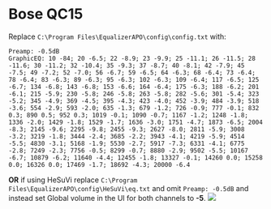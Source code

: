 # Bose QC15
Replace `C:\Program Files\EqualizerAPO\config\config.txt` with:
```
Preamp: -0.5dB
GraphicEQ: 10 -84; 20 -6.5; 22 -8.9; 23 -9.9; 25 -11.1; 26 -11.5; 28 -11.6; 30 -11.2; 32 -10.4; 35 -9.3; 37 -8.7; 40 -8.1; 42 -7.9; 45 -7.5; 49 -7.2; 52 -7.0; 56 -6.7; 59 -6.5; 64 -6.3; 68 -6.4; 73 -6.4; 78 -6.4; 83 -6.3; 89 -6.3; 95 -6.3; 102 -6.3; 109 -6.4; 117 -6.5; 125 -6.7; 134 -6.8; 143 -6.8; 153 -6.6; 164 -6.4; 175 -6.3; 188 -6.2; 201 -6.1; 215 -5.9; 230 -5.8; 246 -5.8; 263 -5.8; 282 -5.6; 301 -5.4; 323 -5.2; 345 -4.9; 369 -4.5; 395 -4.3; 423 -4.0; 452 -3.9; 484 -3.9; 518 -3.6; 554 -2.9; 593 -2.0; 635 -1.3; 679 -1.2; 726 -0.9; 777 -0.1; 832 0.3; 890 0.5; 952 0.3; 1019 -0.1; 1090 -0.7; 1167 -1.2; 1248 -1.8; 1336 -2.0; 1429 -1.8; 1529 -1.7; 1636 -3.0; 1751 -4.7; 1873 -6.5; 2004 -8.3; 2145 -9.6; 2295 -9.8; 2455 -9.3; 2627 -8.0; 2811 -5.9; 3008 -3.2; 3219 -1.8; 3444 -2.4; 3685 -2.2; 3943 -4.1; 4219 -5.9; 4514 -5.5; 4830 -3.1; 5168 -1.9; 5530 -2.7; 5917 -7.3; 6331 -4.1; 6775 -2.8; 7249 -2.3; 7756 -0.5; 8299 -0.7; 8880 -2.9; 9502 -5.5; 10167 -6.7; 10879 -6.2; 11640 -4.4; 12455 -1.8; 13327 -0.1; 14260 0.0; 15258 0.0; 16326 0.0; 17469 -1.7; 18692 -4.3; 20000 -6.4
```
**OR** if using HeSuVi replace `C:\Program Files\EqualizerAPO\config\HeSuVi\eq.txt` and omit `Preamp: -0.5dB` and instead set Global volume in the UI for both channels to **-5**.
![](https://raw.githubusercontent.com/jaakkopasanen/AutoEq/master/results/Innerfidelity%202017/headphoncecom/onear/Bose%20QC15/Bose%20QC15.png)